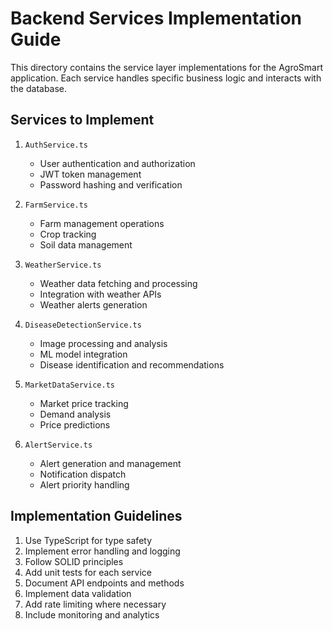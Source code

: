 # Backend Services Implementation Guide

This directory contains the service layer implementations for the AgroSmart application. Each service handles specific business logic and interacts with the database.

## Services to Implement

1. `AuthService.ts`
   - User authentication and authorization
   - JWT token management
   - Password hashing and verification

2. `FarmService.ts`
   - Farm management operations
   - Crop tracking
   - Soil data management

3. `WeatherService.ts`
   - Weather data fetching and processing
   - Integration with weather APIs
   - Weather alerts generation

4. `DiseaseDetectionService.ts`
   - Image processing and analysis
   - ML model integration
   - Disease identification and recommendations

5. `MarketDataService.ts`
   - Market price tracking
   - Demand analysis
   - Price predictions

6. `AlertService.ts`
   - Alert generation and management
   - Notification dispatch
   - Alert priority handling

## Implementation Guidelines

1. Use TypeScript for type safety
2. Implement error handling and logging
3. Follow SOLID principles
4. Add unit tests for each service
5. Document API endpoints and methods
6. Implement data validation
7. Add rate limiting where necessary
8. Include monitoring and analytics